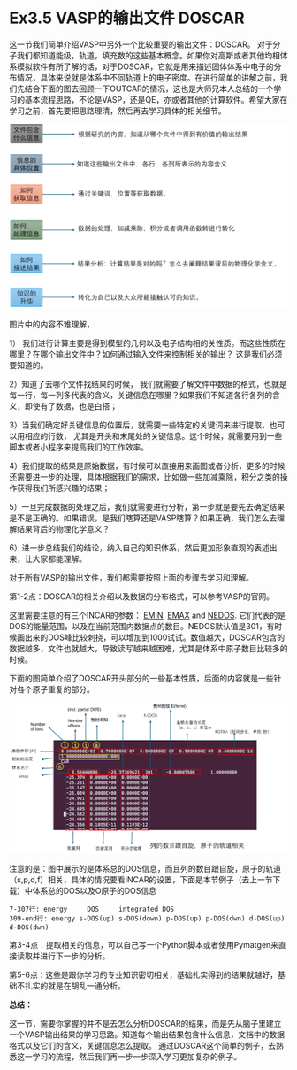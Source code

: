 # Ex3.5 VASP的输出文件 DOSCAR 

这一节我们简单介绍VASP中另外一个比较重要的输出文件：DOSCAR。 对于分子我们都知道能级，轨道，填充数的这些基本概念。如果你对高斯或者其他均相体系模拟软件有所了解的话，对于DOSCAR，它就是用来描述固体体系中电子的分布情况，具体来说就是体系中不同轨道上的电子密度。在进行简单的讲解之前，我们先结合下面的图去回顾一下OUTCAR的情况，这也是大师兄本人总结的一个学习的基本流程思路，不论是VASP，还是QE，亦或者其他的计算软件。希望大家在学习之前，首先要把思路理清，然后再去学习具体的相关细节。

![VASP输出文件的学习思路](figs/ex3.5_1.png)


图片中的内容不难理解，

1） 我们进行计算主要是得到模型的几何以及电子结构相的关性质。而这些性质在哪里？在哪个输出文件中？如何通过输入文件来控制相关的输出？ 这是我们必须要知道的。

2）知道了去哪个文件找结果的时候， 我们就需要了解文件中数据的格式，也就是每一行，每一列多代表的含义，关键信息在哪里？如果我们不知道各行各列的含义，即使有了数据，也是白搭；

3）当我们确定好关键信息的位置后，就需要一些特定的关键词来进行提取，也可以用相应的行数， 尤其是开头和末尾处的关键信息。这个时候，就需要用到一些脚本或者小程序来提高我们的工作效率。

4）我们提取的结果是原始数据，有时候可以直接用来画图或者分析，更多的时候还需要进一步的处理，具体根据我们的需求，比如做一些加减乘除，积分之类的操作获得我们所感兴趣的结果；

5）一旦完成数据的处理之后，我们就需要进行分析，第一步就是要先去确定结果是不是正确的。如果错误，是我们瞎算还是VASP瞎算？如果正确，我们怎么去理解结果背后的物理化学意义？

6）进一步总结我们的结论，纳入自己的知识体系，然后更加形象直观的表述出来，让大家都能理解。 



对于所有VASP的输出文件，我们都需要按照上面的步骤去学习和理解。

第1-2点：DOSCAR的相关介绍以及数据的分布格式，可以参考VASP的官网。

[DOSCAR]: https://www.vasp.at/wiki/index.php/DOSCAR

这里需要注意的有三个INCAR的参数：  [EMIN](https://www.vasp.at/wiki/index.php/EMIN), [EMAX](https://www.vasp.at/wiki/index.php/EMAX) and [NEDOS](https://www.vasp.at/wiki/index.php/NEDOS). 它们代表的是DOS的能量范围，以及在当前范围内数据点的数目。NEDOS默认值是301，有时候画出来的DOS峰比较刺挠，可以增加到1000试试。数值越大，DOSCAR包含的数据越多，文件也就越大，导致读写越来越困难，尤其是体系中原子数目比较多的时候。 


下面的图简单介绍了DOSCAR开头部分的一些基本性质，后面的内容就是一些针对各个原子重复的部分。

![DOSCAR的数据结构](figs/ex3.5_2.png)

注意的是：图中展示的是体系总的DOS信息，而且列的数目跟自旋，原子的轨道（s,p,d,f）相关，具体的情况要看INCAR的设置，下面是本节例子（去上一节下载）中体系总的DOS以及O原子的DOS信息

```
7-307行: energy     DOS     integrated DOS
309-end行: energy s-DOS(up) s-DOS(down) p-DOS(up) p-DOS(dwn) d-DOS(up) d-DOS(dwn)
```

第3-4点：提取相关的信息，可以自己写一个Python脚本或者使用Pymatgen来直接读取并进行下一步的分析。

第5-6点：这些是跟你学习的专业知识密切相关，基础扎实得到的结果就越好，基础不扎实的就是在胡乱一通分析。



**总结：**

这一节，需要你掌握的并不是去怎么分析DOSCAR的结果，而是先从脑子里建立一个VASP输出结果的学习思路。知道每个输出结果包含什么信息，文档中的数据格式以及它们的含义，关键信息怎么提取。 通过DOSCAR这个简单的例子，去熟悉这一学习的流程，然后我们再一步一步深入学习更加复杂的例子。
